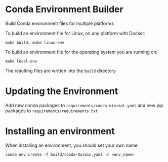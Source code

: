 # Conda Environment Builder

Build Conda environment files for multiple platforms

To build an environment file for Linux, on any platform with Docker: 

    make build; make linux-env
    
To build an environment file for the operating system you are running on: 

    
    make local-env
    
    
The resulting files are written into the ``build`` directory


# Updating the Environment

Add new conda packages to ``requirements/conda-minimal.yaml`` and new pip packages
to ``requirements/requirements.txt``


# Installing an environment

When installing an environment, you should set your own name

    conda env create -f build/conda-Darwin.yaml -n <env_name>